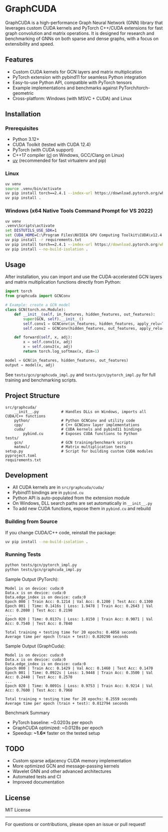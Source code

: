 # GraphCUDA

GraphCUDA is a high-performance Graph Neural Network (GNN) library that leverages custom CUDA kernels and PyTorch C++/CUDA extensions for fast graph convolution and matrix operations. It is designed for research and benchmarking of GNNs on both sparse and dense graphs, with a focus on extensibility and speed.

## Features

- Custom CUDA kernels for GCN layers and matrix multiplication
- PyTorch extension with pybind11 for seamless Python integration
- Easy-to-use Python API, compatible with PyTorch tensors
- Example implementations and benchmarks against PyTorch/torch-geometric
- Cross-platform: Windows (with MSVC + CUDA) and Linux

## Installation

### Prerequisites

- Python 3.12+
- CUDA Toolkit (tested with CUDA 12.4)
- PyTorch (with CUDA support)
- C++17 compiler ([cl](https://visualstudio.microsoft.com/downloads/?q=build+tools) on Windows, GCC/Clang on Linux)
- [uv](https://docs.astral.sh/uv/getting-started/installation/) (recommended for fast virtualenv and pip)

### Linux

```bash
uv venv
source .venv/bin/activate
uv pip install torch==2.4.1 --index-url https://download.pytorch.org/whl/cu124
uv pip install .
```

### Windows (x64 Native Tools Command Prompt for VS 2022)

```cmd
uv venv
.venv\Scripts\activate
set DISTUTILS_USE_SDK=1
set CUDA_HOME=C:\Program Files\NVIDIA GPU Computing Toolkit\CUDA\v12.4
uv pip install -r requirements.txt
uv pip install torch==2.4.1 --index-url https://download.pytorch.org/whl/cu124
uv pip install --no-build-isolation .
```

## Usage

After installation, you can import and use the CUDA-accelerated GCN layers and matrix multiplication functions directly from Python:

```python
import torch
from graphcuda import GCNConv

# Example: create a GCN model
class GCN(torch.nn.Module):
    def __init__(self, in_features, hidden_features, out_features):
        super(GCN, self).__init__()
        self.conv1 = GCNConv(in_features, hidden_features, apply_relu=True)
        self.conv2 = GCNConv(hidden_features, out_features, apply_relu=False)

    def forward(self, x, adj):
        x = self.conv1(x, adj)
        x = self.conv2(x, adj)
        return torch.log_softmax(x, dim=1)

model = GCN(in_features, hidden_features, out_features)
output = model(x, adj)
```

See `tests/gcn/graphcuda_impl.py` and `tests/gcn/pytorch_impl.py` for full training and benchmarking scripts.

## Project Structure

```
src/graphcuda/
    __init__.py          # Handles DLLs on Windows, imports all CUDA/C++ functions
    python/              # Python GCNConv and utility code
    cpp/                 # C++ GCNConv layer implementations
    cuda/                # CUDA kernels and pybind11 bindings
        pybind.cu        # Exposes CUDA functions to Python
tests/
    gcn/                 # GCN training/benchmark scripts
    matmul/              # Matrix multiplication tests
setup.py                 # Script for building custom CUDA modules
pyproject.toml
requirements.txt
```

## Development

- All CUDA kernels are in `src/graphcuda/cuda/`
- Pybind11 bindings are in `pybind.cu`
- Python API is auto-populated from the extension module
- On Windows, DLL search paths are set automatically in `__init__.py`
- To add new CUDA functions, expose them in `pybind.cu` and rebuild

### Building from Source

If you change CUDA/C++ code, reinstall the package:

```bash
uv pip install --no-build-isolation .
```

### Running Tests

```bash
python tests/gcn/pytorch_impl.py
python tests/gcn/graphcuda_impl.py
```


Sample Output (PyTorch):
```
Model is on device: cuda:0
Data.x is on device: cuda:0
Data.edge_index is on device: cuda:0
Epoch 000 | Train Acc: 0.1214 | Val Acc: 0.1200 | Test Acc: 0.1300
Epoch 001 | Time: 0.1416s | Loss: 1.9478 | Train Acc: 0.2643 | Val Acc: 0.2080 | Test Acc: 0.2190
...
Epoch 020 | Time: 0.0137s | Loss: 1.0150 | Train Acc: 0.9071 | Val Acc: 0.7540 | Test Acc: 0.7840

Total training + testing time for 20 epochs: 0.4058 seconds
Average time per epoch (train + test): 0.020290 seconds
```

Sample Output (GraphCuda):
```
Model is on device: cuda:0
Data.x is on device: cuda:0
Data.edge_index is on device: cuda:0
Epoch 000 | Train Acc: 0.1429 | Val Acc: 0.1460 | Test Acc: 0.1470
Epoch 001 | Time: 0.0922s | Loss: 1.9448 | Train Acc: 0.3500 | Val Acc: 0.2440 | Test Acc: 0.2570
...
Epoch 020 | Time: 0.0091s | Loss: 0.9753 | Train Acc: 0.9214 | Val Acc: 0.7600 | Test Acc: 0.7960

Total training + testing time for 20 epochs: 0.2559 seconds
Average time per epoch (train + test): 0.012794 seconds
```

Benchmark Summary
- PyTorch baseline: ~0.0203s per epoch
- GraphCUDA optimized: ~0.0128s per epoch
- Speedup: **~1.6×** faster on the tested setup

## TODO

- Custom sparse adjacency CUDA memory implementation
- More optimized GCN and message-passing kernels
- Wavelet GNN and other advanced architectures
- Automated tests and CI
- Improved documentation

## License

MIT License

---

For questions or contributions, please open an issue or pull request!

